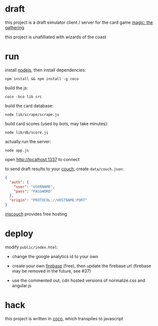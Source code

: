 # draft

this project is a draft simulator client / server for the card game
[magic: the gathering](http://en.wikipedia.org/wiki/Magic:_The_Gathering)

this project is unafilliated with wizards of the coast

# run

install [nodejs](http://nodejs.org), then install dependencies:

    npm install && npm install -g coco

build the js:

    coco -bco lib src

build the card database:

    node lib/scrape/scrape.js

build card scores (used by bots, may take minutes):

    node lib/db/score.js

actually run the server:

    node app.js

open <http://localhost:1337> to connect

to send draft results to your [couch](http://couchdb.apache.org/),
create `data/couch.json`:

```json
{
  "auth": {
    "user": "USERNAME",
    "pass": "PASSWORD"
  },
  "origin": "PROTOCOL://HOSTNAME:PORT"
}
```

[iriscouch](http://www.iriscouch.com/) provides free hosting

# deploy

modify `public/index.html`:

- change the google analytics id to your own

- create your own [firebase](https://www.firebase.com/) (free),
  then update the firebase url (firebase may be removed in the future, see #37)

- use the commented out, cdn hosted versions of normalize.css and angular.js

# hack

this project is written in [coco](https://github.com/satyr/coco), which
transpiles to javascript
